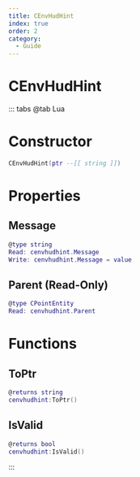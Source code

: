 ```yaml
---
title: CEnvHudHint
index: true
order: 2
category:
  - Guide
---
```


# CEnvHudHint

::: tabs
@tab Lua
# Constructor
```lua
CEnvHudHint(ptr --[[ string ]])
```
# Properties
## Message 
```lua
@type string
Read: cenvhudhint.Message
Write: cenvhudhint.Message = value
```
## Parent (Read-Only)
```lua
@type CPointEntity
Read: cenvhudhint.Parent
```
# Functions
## ToPtr
```lua
@returns string
cenvhudhint:ToPtr()
```
## IsValid
```lua
@returns bool
cenvhudhint:IsValid()
```

:::